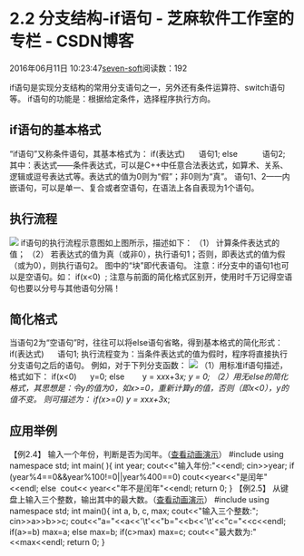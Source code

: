 
# 2.2 分支结构-if语句 -  芝麻软件工作室的专栏 - CSDN博客


2016年06月11日 10:23:47[seven-soft](https://me.csdn.net/softn)阅读数：192


if语句是实现分支结构的常用分支语句之一，另外还有条件运算符、switch语句等。
if语句的功能是：根据给定条件，选择程序执行方向。
## if语句的基本格式
“if语句”又称条件语句，其基本格式为：
if(表达式)     
 语句1;
else           语句2;
其中：表达式——条件表达式，可以是C++中任意合法表达式，如算术、关系、逻辑或逗号表达式等。表达式的值为0则为“假”；非0则为“真”。
语句1、2——内嵌语句，可以是单一、复合或者空语句，在语法上各自表现为1个语句。
## 执行流程
![](http://www.weixueyuan.net/uploads/allimg/121225/1-121225130SaK.gif)
if语句的执行流程示意图如上图所示，描述如下：
（1） 计算条件表达式的值；
（2） 若表达式的值为真（或非0），执行语句1；否则，即表达式的值为假（或为0），则执行语句2。
图中的“块”即代表语句。
注意：if分支中的语句1也可以是空语句。如：
if(x<0)  ;
注意与前面的简化格式区别开，使用时千万记得空语句也要以分号与其他语句分隔！
## 简化格式
当语句2为“空语句”时，往往可以将else语句省略，得到基本格式的简化形式：
if(表达式)     
 语句1;
执行流程变为：当条件表达式的值为假时，程序将直接执行分支语句之后的语句。
例如，对于下列分支函数：
![](http://www.weixueyuan.net/uploads/allimg/121225/1-121225131040Z3.jpg)
（1）用标准if语句描述，格式如下：
if(x<0)      y=0;
else        y = x*x*x+3*x; y = 0;
（2）用无else的简化格式，其思想是：令y的值为0，如x>=0，重新计算y的值，否则（即x<0），y的值不变。 则可描述为：
if(x>=0) y = x*x*x+3*x;
## 应用举例
【例2.4】 输入一个年份，判断是否为闰年。（[查看动画演示](http://www.weixueyuan.net/templets/default/cpp/flash/%E8%BE%93%E5%85%A5%E4%B8%80%E4%B8%AA%E5%B9%B4%E4%BB%BD%EF%BC%8C%E5%88%A4%E6%96%AD%E6%98%AF%E5%90%A6%E4%B8%BA%E9%97%B0%E5%B9%B4.swf)）
\#include <iostream>
using namespace std;
int main( ){
int year;
cout<<"输入年份:"<<endl;
cin>>year;
if (year%4==0&&year%100!=0||year%400==0)
cout<<year<<"是闰年"<<endl;
else  cout<< year<<"年不是闰年"<<endl;
return 0;
}
【例2.5】 从键盘上输入三个整数，输出其中的最大数。（[查看动画演示](http://www.weixueyuan.net/templets/default/cpp/flash/%E4%BB%8E%E9%94%AE%E7%9B%98%E4%B8%8A%E8%BE%93%E5%85%A5%E4%B8%89%E4%B8%AA%E6%95%B4%E6%95%B0%EF%BC%8C%E8%BE%93%E5%87%BA%E5%85%B6%E4%B8%AD%E7%9A%84%E6%9C%80%E5%A4%A7%E6%95%B0.swf)）
\#include <iostream>
using namespace std;
int main(){
int a, b, c, max;
cout<<"输入三个整数:";
cin>>a>>b>>c;
cout<<"a="<<a<<'\t'<<"b="<<b<<'\t'<<"c="<<c<<endl;
if(a>=b) max=a;
else max=b;
if(c>max) max=c;
cout<<"最大数为:"<<max<<endl;
return 0;
}

